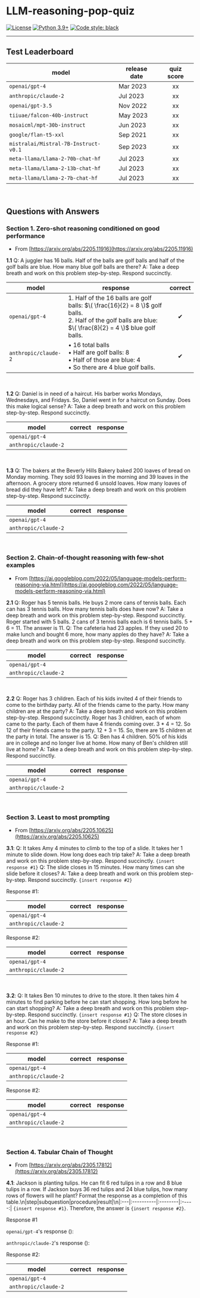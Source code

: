 # LLM-reasoning-pop-quiz

[![License](https://img.shields.io/badge/License-Apache_2.0-green.svg)](https://github.com/daniel-furman/Polyglot-or-Not/blob/main/LICENSE) 
[![Python 3.9+](https://img.shields.io/badge/python-3.9+-blue.svg)](https://www.python.org/downloads/release/python-390/) 
[![Code style: black](https://img.shields.io/badge/code%20style-black-000000.svg)](https://github.com/psf/black) 

---

## Test Leaderboard

| model                                | release date | quiz score |
|--------------------------------------|--------------|:-------------:|
| `openai/gpt-4`                       | Mar 2023     |     xx        |
| `anthropic/claude-2`                 | Jul 2023     |     xx        |
| `openai/gpt-3.5`                     | Nov 2022     |     xx        |
| `tiiuae/falcon-40b-instruct`         | May 2023     |     xx        |
| `mosaicml/mpt-30b-instruct`          | Jun 2023     |     xx        |
| `google/flan-t5-xxl`                 | Sep 2021     |     xx        |
| `mistralai/Mistral-7B-Instruct-v0.1` | Sep 2023     |     xx        |
| `meta-llama/Llama-2-70b-chat-hf`     | Jul 2023      |     xx       |
| `meta-llama/Llama-2-13b-chat-hf`     | Jul 2023     |     xx        |
| `meta-llama/Llama-2-7b-chat-hf`      | Jul 2023     |     xx        |



<br>

## Questions with Answers

### Section 1. Zero-shot reasoning conditioned on good performance

* From [https://arxiv.org/abs/2205.11916](https://arxiv.org/abs/2205.11916)

**1.1** Q: A juggler has 16 balls. Half of the balls are golf balls and half of the golf balls are blue. How many blue golf balls are there? A: Take a deep breath and work on this problem step-by-step. Respond succinctly.

| model                        |  response             | correct  |
|------------------------------|-----------------------|:---------:|
| `openai/gpt-4`               | 1. Half of the 16 balls are golf balls: $\( \frac{16}{2} = 8 \)$ golf balls.<br /> 2. Half of the golf balls are blue: $\( \frac{8}{2} = 4 \)$ blue golf balls.| ✔ |
| `anthropic/claude-2`         | • 16 total balls<br /> • Half are golf balls: 8<br /> • Half of those are blue: 4<br /> • So there are 4 blue golf balls.| ✔ |

<br>

**1.2** Q: Daniel is in need of a haircut. His barber works Mondays, Wednesdays, and Fridays. So, Daniel went in for a haircut on Sunday. Does this make logical sense? A: Take a deep breath and work on this problem step-by-step. Respond succinctly.

| model                        | correct   | response             |
|------------------------------|:---------:|--------------------------|
| `openai/gpt-4`               | | |
| `anthropic/claude-2`         | | |

<br>

**1.3** Q: The bakers at the Beverly Hills Bakery baked 200 loaves of bread on Monday morning. They sold 93 loaves in the morning and 39 loaves in the afternoon. A grocery store returned 6 unsold loaves. How many loaves of bread did they have left? A: Take a deep breath and work on this problem step-by-step. Respond succinctly.

| model                        | correct   | response             |
|------------------------------|:---------:|--------------------------|
| `openai/gpt-4`               | | |
| `anthropic/claude-2`         | | |

<br>

### Section 2. Chain-of-thought reasoning with few-shot examples

* From [https://ai.googleblog.com/2022/05/language-models-perform-reasoning-via.html](https://ai.googleblog.com/2022/05/language-models-perform-reasoning-via.html)

**2.1** Q: Roger has 5 tennis balls. He buys 2 more cans of tennis balls. Each can has 3 tennis balls. How many tennis balls does have now? A: Take a deep breath and work on this problem step-by-step. Respond succinctly. Roger started with 5 balls. 2 cans of 3 tennis balls each is 6 tennis balls. 5 + 6 = 11. The answer is 11. Q: The cafeteria had 23 apples. If they used 20 to make lunch and bought 6 more, how many apples do they have? A: Take a deep breath and work on this problem step-by-step. Respond succinctly.

| model                        | correct   | response             |
|------------------------------|:---------:|--------------------------|
| `openai/gpt-4`               | | |
| `anthropic/claude-2`         | | |

<br>

**2.2** Q: Roger has 3 children. Each of his kids invited 4 of their friends to come to the birthday party. All of the friends came to the party. How many children are at the party? A: Take a deep breath and work on this problem step-by-step. Respond succinctly. Roger has 3 children, each of whom came to the party. Each of them have 4 friends coming over. 3 * 4 = 12. So 12 of their friends came to the party. 12 + 3 = 15. So, there are 15 children at the party in total. The answer is 15. Q: Ben has 4 children. 50% of his kids are in college and no longer live at home. How many of Ben's children still live at home? A: Take a deep breath and work on this problem step-by-step. Respond succinctly.

| model                        | correct   | response             |
|------------------------------|:---------:|--------------------------|
| `openai/gpt-4`               | | |
| `anthropic/claude-2`         | | |
<br>

### Section 3. Least to most prompting

* From [https://arxiv.org/abs/2205.10625](https://arxiv.org/abs/2205.10625)


**3.1**: Q: It takes Amy 4 minutes to climb to the top of a slide. It takes her 1 minute to slide down. How long does each trip take? A: Take a deep breath and work on this problem step-by-step. Respond succinctly. `{insert response #1}` Q: The slide closes in 15 minutes. How many times can she slide before it closes? A: Take a deep breath and work on this problem step-by-step. Respond succinctly. `{insert response #2}`

Response #1:

| model                        | correct   | response             |
|------------------------------|:---------:|--------------------------|
| `openai/gpt-4`               | | |
| `anthropic/claude-2`         | | |

Response #2:

| model                        | correct   | response             |
|------------------------------|:---------:|--------------------------|
| `openai/gpt-4`               | | |
| `anthropic/claude-2`         | | |

<br>

**3.2**: Q: It takes Ben 10 minutes to drive to the store. It then takes him 4 minutes to find parking before he can start shopping. How long before he can start shopping? A: Take a deep breath and work on this problem step-by-step. Respond succinctly. `{insert response #1}` Q: The store closes in an hour. Can he make to the store before it closes? A: Take a deep breath and work on this problem step-by-step. Respond succinctly. `{insert response #2}`

Response #1:

| model                        | correct   | response             |
|------------------------------|:---------:|--------------------------|
| `openai/gpt-4`               | | |
| `anthropic/claude-2`         | | |

Response #2:

| model                        | correct   | response             |
|------------------------------|:---------:|--------------------------|
| `openai/gpt-4`               | | |
| `anthropic/claude-2`         | | |

<br>

### Section 4. Tabular Chain of Thought

* From [https://arxiv.org/abs/2305.17812](https://arxiv.org/abs/2305.17812)

**4.1**: Jackson is planting tulips. He can fit 6 red tulips in a row and 8 blue tulips in a row. If Jackson buys 36 red tulips and 24 blue tulips, how many rows of flowers will he plant? Format the response as a completion of this table.\n|step|subquestion|procedure|result|\n|:---|:----------|:--------|:-----:| `{insert response #1}`. Therefore, the answer is `{insert response #2}`.

Response #1

`openai/gpt-4`'s response (): 

`anthropic/claude-2`'s response (): 


Response #2:

| model                        | correct   | response             |
|------------------------------|:---------:|--------------------------|
| `openai/gpt-4`               | | |
| `anthropic/claude-2`         | | |